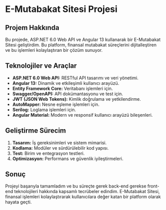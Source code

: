 
# E-Mutabakat Sitesi Projesi

## Projem Hakkında
Bu projede, ASP.NET 6.0 Web API ve Angular 13 kullanarak bir E-Mutabakat Sitesi geliştirdim. Bu platform, finansal mutabakat süreçlerini dijitalleştiren ve bu işlemleri kolaylaştıran bir çözüm sunuyor.

## Teknolojiler ve Araçlar
- **ASP.NET 6.0 Web API:** RESTful API tasarımı ve veri yönetimi.
- **Angular 13:** Dinamik ve etkileşimli kullanıcı arayüzü.
- **Entity Framework Core:** Veritabanı işlemleri için.
- **Swagger/OpenAPI:** API dokümantasyonu ve test için.
- **JWT (JSON Web Tokens):** Kimlik doğrulama ve yetkilendirme.
- **AutoMapper:** Nesne eşleme işlemleri için.
- **Serilog:** Loglama işlemleri için.
- **Angular Material:** Modern ve responsif kullanıcı arayüzü bileşenleri.

## Geliştirme Sürecim
1. **Tasarım:** İş gereksinimleri ve sistem mimarisi.
2. **Kodlama:** Modüler ve sürdürülebilir kod yapısı.
3. **Test:** Birim ve entegrasyon testleri.
4. **Optimizasyon:** Performans ve güvenlik iyileştirmeleri.

## Sonuç
Projeyi başarıyla tamamladım ve bu süreçte gerek back-end gerekse front-end teknolojileri hakkında kapsamlı tecrübeler edindim. E-Mutabakat Sitesi, finansal işlemleri kolaylaştırarak kullanıcılara değer katan bir platform olarak hayata geçti.
